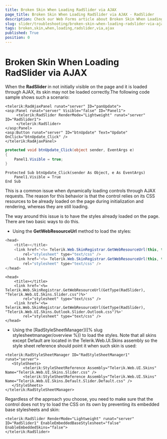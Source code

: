 ```yaml
---
title: Broken Skin When Loading RadSlider via AJAX
page_title: Broken Skin When Loading RadSlider via AJAX - RadSlider
description: Check our Web Forms article about Broken Skin When Loading RadSlider via AJAX.
slug: slider/troubleshooting/broken-skin-when-loading-radslider-via-ajax
tags: broken,skin,when,loading,radslider,via,ajax
published: True
position: 0
---
```


# Broken Skin When Loading RadSlider via AJAX

When the **RadSlider** in not initially visible on the page and it is loaded through AJAX, its skin may not be loaded correctly.The following code sample shows such a scenario:

````ASP.NET
<telerik:RadAjaxPanel runat="server" ID="panUpdate">
<asp:Panel runat="server" Visible="false" ID="Panel1">
	 <telerik:RadSlider RenderMode="Lightweight" runat="server" ID="RadSlider1">
	 </telerik:RadSlider>
</asp:Panel>
<asp:Button runat="server" ID="btnUpdate" Text="Update" OnClick="btnUpdate_Click" />
</telerik:RadAjaxPanel>
````

````C#
protected void btnUpdate_Click(object sender, EventArgs e)
{
	Panel1.Visible = true;
}		
````
````VB	
Protected Sub btnUpdate_Click(sender As Object, e As EventArgs)
	Panel1.Visible = True
End Sub	
````


This is a common issue when dynamically loading controls through AJAX requests. The reason for this behavior is that the control relies on its	CSS resources to be already loaded on the page during initialization and rendering, whereas they are still loading.

The way around this issue is to have the styles already loaded on the page. There are two basic ways to do this.

* Using the **GetWebResourceUrl** method to load the styles:

````C#
<head>
	<title></title>
	<link href='<%= Telerik.Web.SkinRegistrar.GetWebResourceUrl(this, typeof(RadSlider), "Telerik.Web.UI.Skins.Slider.css") %>' 
		rel="stylesheet" type="text/css" />
	<link href='<%= Telerik.Web.SkinRegistrar.GetWebResourceUrl(this, typeof(RadSlider), "Telerik.Web.UI.Skins.Outlook.Slider.Outlook.css") %>' 
		rel="stylesheet" type="text/css" />
</head>
````
````VB
<head>
	<title></title>
	<link href='<%= Telerik.Web.SkinRegistrar.GetWebResourceUrl(GetType(RadSlider), "Telerik.Web.UI.Skins.Slider.css")%>' 
		rel="stylesheet" type="text/css" />
	<link href='<%= Telerik.Web.SkinRegistrar.GetWebResourceUrl(GetType(RadSlider), "Telerik.Web.UI.Skins.Outlook.Slider.Outlook.css")%>' 
		rel="stylesheet" type="text/css" />
</head>
````

* Using the [RadStyleSheetManager]({% slug stylesheetmanager/overview %}) to load the styles. Note that all skins except Default are located in the Telerik.Web.UI.Skins assembly so the style sheet reference should point it when such skin is used:

````ASP.NET
<telerik:RadStyleSheetManager ID="RadStyleSheetManager1" runat="server">
   <StyleSheets>
		<telerik:StyleSheetReference Assembly="Telerik.Web.UI.Skins" Name="Telerik.Web.UI.Skins.Slider.css" />
		<telerik:StyleSheetReference Assembly="Telerik.Web.UI.Skins" Name="Telerik.Web.UI.Skins.Default.Slider.Default.css" />
   </StyleSheets>
</telerik:RadStyleSheetManager>
````



Regardless of the approach you choose, you need to make sure that the control does not try to load the CSS on its own by preventing its	embedded base stylesheets and skin:

````ASP.NET
<telerik:RadSlider RenderMode="Lightweight" runat="server" ID="RadSlider1" EnableEmbeddedBaseStylesheet="false" EnableEmbeddedSkins="false">
</telerik:RadSlider>
````


